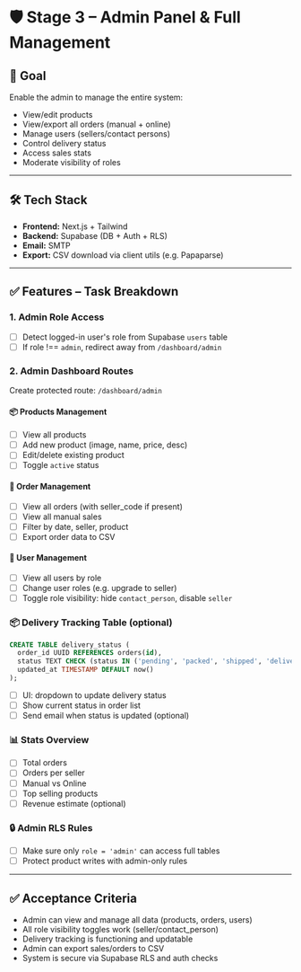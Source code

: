 # 🛡️ Stage 3 – Admin Panel & Full Management

## 🎯 Goal
Enable the admin to manage the entire system:
- View/edit products
- View/export all orders (manual + online)
- Manage users (sellers/contact persons)
- Control delivery status
- Access sales stats
- Moderate visibility of roles

---

## 🛠️ Tech Stack
- **Frontend:** Next.js + Tailwind
- **Backend:** Supabase (DB + Auth + RLS)
- **Email:** SMTP
- **Export:** CSV download via client utils (e.g. Papaparse)

---

## ✅ Features – Task Breakdown

### 1. Admin Role Access
- [ ] Detect logged-in user's role from Supabase `users` table
- [ ] If role !== `admin`, redirect away from `/dashboard/admin`

### 2. Admin Dashboard Routes
Create protected route: `/dashboard/admin`

#### 📦 Products Management
- [ ] View all products
- [ ] Add new product (image, name, price, desc)
- [ ] Edit/delete existing product
- [ ] Toggle `active` status

#### 📑 Order Management
- [ ] View all orders (with seller_code if present)
- [ ] View all manual sales
- [ ] Filter by date, seller, product
- [ ] Export order data to CSV

#### 👥 User Management
- [ ] View all users by role
- [ ] Change user roles (e.g. upgrade to seller)
- [ ] Toggle role visibility: hide `contact_person`, disable `seller`

### 📦 Delivery Tracking Table (optional)
```sql
CREATE TABLE delivery_status (
  order_id UUID REFERENCES orders(id),
  status TEXT CHECK (status IN ('pending', 'packed', 'shipped', 'delivered')) DEFAULT 'pending',
  updated_at TIMESTAMP DEFAULT now()
);
```
- [ ] UI: dropdown to update delivery status
- [ ] Show current status in order list
- [ ] Send email when status is updated (optional)

### 📊 Stats Overview
- [ ] Total orders
- [ ] Orders per seller
- [ ] Manual vs Online
- [ ] Top selling products
- [ ] Revenue estimate (optional)

### 🔒 Admin RLS Rules
- [ ] Make sure only `role = 'admin'` can access full tables
- [ ] Protect product writes with admin-only rules

---

## ✅ Acceptance Criteria
- Admin can view and manage all data (products, orders, users)
- All role visibility toggles work (seller/contact_person)
- Delivery tracking is functioning and updatable
- Admin can export sales/orders to CSV
- System is secure via Supabase RLS and auth checks
